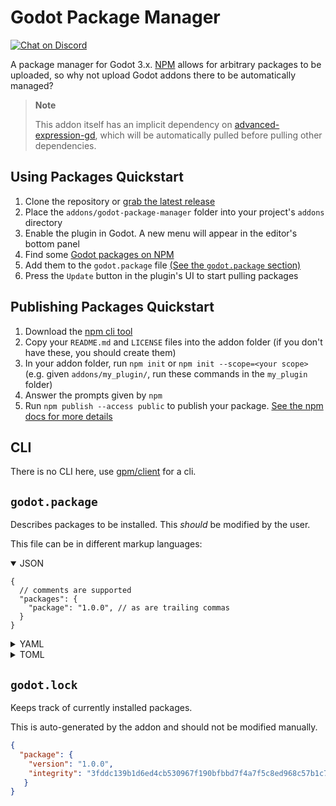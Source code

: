 # Godot Package Manager

[![Chat on Discord](https://img.shields.io/discord/853476898071117865?label=chat&logo=discord)](https://discord.gg/6mcdWWBkrr)

A package manager for Godot 3.x. [NPM](https://www.npmjs.com/) allows for arbitrary
packages to be uploaded, so why not upload Godot addons there to be automatically
managed?

> **Note**
>
> This addon itself has an implicit dependency on [advanced-expression-gd](https://github.com/you-win/advanced-expression-gd),
> which will be automatically pulled before pulling other dependencies.

## Using Packages Quickstart

1. Clone the repository or [grab the latest release](https://github.com/you-win/godot-package-manager/releases)
2. Place the `addons/godot-package-manager` folder into your project's `addons` directory
3. Enable the plugin in Godot. A new menu will appear in the editor's bottom panel
4. Find some [Godot packages on NPM](https://www.npmjs.com/search?q=keywords:godot)
5. Add them to the `godot.package` file [(See the `godot.package` section)](#godotpackage)
6. Press the `Update` button in the plugin's UI to start pulling packages

## Publishing Packages Quickstart

1. Download the [npm cli tool](https://github.com/npm/cli)
2. Copy your `README.md` and `LICENSE` files into the addon folder (if you don't have these, you should create them)
3. In your addon folder, run `npm init` or `npm init --scope=<your scope>` (e.g. given `addons/my_plugin/`, run these commands in the `my_plugin` folder)
4. Answer the prompts given by `npm`
5. Run `npm publish --access public` to publish your package. [See the npm docs for more details](https://docs.npmjs.com/creating-and-publishing-scoped-public-packages)

## CLI

There is no CLI here, use [gpm/client](https://github.com/godot-package-manager/client#cli) for a cli.

<!-- todo: this should be a wiki page on the gpm/client repository -->
## `godot.package`

Describes packages to be installed. This _should_ be modified
by the user.

This file can be in different markup languages:

<details open>
<summary>JSON</summary>

```jsonc
{
  // comments are supported
  "packages": {
    "package": "1.0.0", // as are trailing commas
  }
}
```

</details>
<details>
<summary>YAML</summary>

```yaml
packages:
  package: 1.0.0
```

</details>
<details>
<summary>TOML</summary>

```toml
[packages]
package = "1.0.0"
```

</details>

## `godot.lock`

Keeps track of currently installed packages.

This is auto-generated by the addon and should not be modified manually.

```JSON
{
  "package": {
    "version": "1.0.0",
    "integrity": "3fddc139b1d6ed4cb530967f190bfbbd7f4a7f5c8ed968c57b1c7d2ae24ba14c"
   }
}
```
